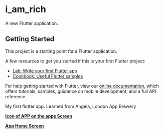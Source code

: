 # i_am_rich

A new Flutter application.

## Getting Started

This project is a starting point for a Flutter application.

A few resources to get you started if this is your first Flutter project:

- [Lab: Write your first Flutter app](https://flutter.dev/docs/get-started/codelab)
- [Cookbook: Useful Flutter samples](https://flutter.dev/docs/cookbook)

For help getting started with Flutter, view our
[online documentation](https://flutter.dev/docs), which offers tutorials,
samples, guidance on mobile development, and a full API reference.

My first flutter app. Learned from Angela, London App Brewery

<a href="./images/app_icon.jpg">**Icon of APP on the apps Screen**</a>

<a href="./images/app.jpg">**App Home Screen**</a>


